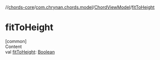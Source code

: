 //[chords-core](../../../index.md)/[com.chrynan.chords.model](../index.md)/[ChordViewModel](index.md)/[fitToHeight](fit-to-height.md)



# fitToHeight  
[common]  
Content  
val [fitToHeight](fit-to-height.md): [Boolean](https://kotlinlang.org/api/latest/jvm/stdlib/kotlin/-boolean/index.html)  



